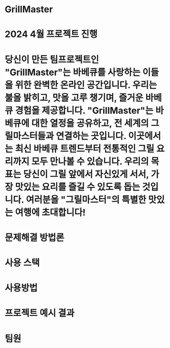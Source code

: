 # GrillMaster

# 2024 4월 프로젝트 진행

# 당신이 만든 팀프로젝트인 "GrillMaster"는 바베큐를 사랑하는 이들을 위한 완벽한 온라인 공간입니다. 우리는 불을 밝히고, 맛을 고루 챙기며, 즐거운 바베큐 경험을 제공합니다. "GrillMaster"는 바베큐에 대한 열정을 공유하고, 전 세계의 그릴마스터들과 연결하는 곳입니다. 이곳에서는 최신 바베큐 트렌드부터 전통적인 그릴 요리까지 모두 만나볼 수 있습니다. 우리의 목표는 당신이 그릴 앞에서 자신있게 서서, 가장 맛있는 요리를 즐길 수 있도록 돕는 것입니다. 여러분을 "그릴마스터"의 특별한 맛있는 여행에 초대합니다!

# 문제해결 방법론

# 사용 스택

# 사용방법

# 프로젝트 예시 결과

# 팀원

